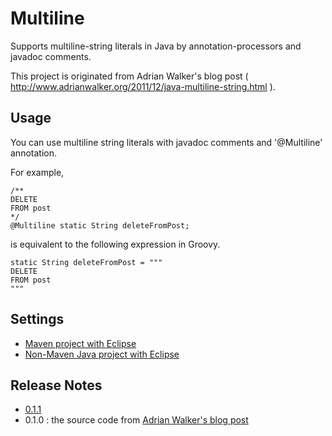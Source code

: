 Multiline
=========

Supports multiline-string literals in Java by annotation-processors and javadoc comments. 

This project is originated from Adrian Walker's blog post ( <http://www.adrianwalker.org/2011/12/java-multiline-string.html> ).

## Usage
You can use multiline string literals with javadoc comments and '@Multiline' annotation.

For example,

	/**
	DELETE
 	FROM post
 	*/
	@Multiline static String deleteFromPost;

is equivalent to the following expression in Groovy.

	static String deleteFromPost = """
	DELETE
	FROM post
	"""

## Settings
- [Maven project with Eclipse](https://github.com/benelog/multiline/wiki/Maven-project-with-Eclipse)
- [Non-Maven Java project with Eclipse](https://github.com/benelog/multiline/wiki/Non-Maven-Java-project-with-Eclipse)

## Release Notes
- [0.1.1](https://github.com/benelog/multiline/wiki/0.1.1)
- 0.1.0 : the source code from [Adrian Walker's blog post](http://www.adrianwalker.org/2011/12/java-multiline-string.html)
